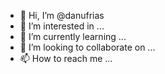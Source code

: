 - 👋 Hi, I’m @danufrias
- 👀 I’m interested in ...
- 🌱 I’m currently learning ...
- 💞️ I’m looking to collaborate on ...
- 📫 How to reach me ...

<!---
danufrias/danufrias is a ✨ special ✨ repository because its `README.md` (this file) appears on your GitHub profile.
You can click the Preview link to take a look at your changes.
--->
